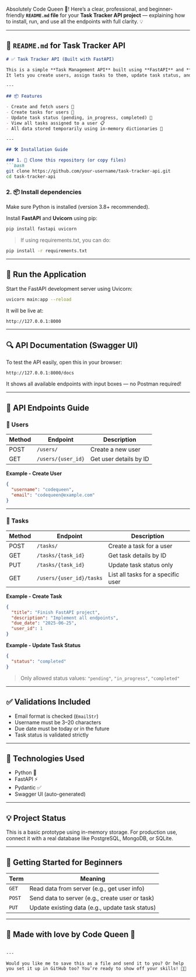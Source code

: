 Absolutely Code Queen 👑!
Here’s a clear, professional, and beginner-friendly **`README.md` file** for your **Task Tracker API project** — explaining how to install, run, and use all the endpoints with full clarity. 💡

---

## 🧩 `README.md` for Task Tracker API

````markdown
# ✅ Task Tracker API (Built with FastAPI)

This is a simple **Task Management API** built using **FastAPI** and **Pydantic**.  
It lets you create users, assign tasks to them, update task status, and retrieve task lists.

---

## 📦 Features

- Create and fetch users 👤
- Create tasks for users 📝
- Update task status (pending, in_progress, completed) 🔁
- View all tasks assigned to a user 📋
- All data stored temporarily using in-memory dictionaries 🧠

---

## 🛠️ Installation Guide

### 1. 📂 Clone this repository (or copy files)
```bash
git clone https://github.com/your-username/task-tracker-api.git
cd task-tracker-api
````

### 2. 📦 Install dependencies

Make sure Python is installed (version 3.8+ recommended).

Install **FastAPI** and **Uvicorn** using pip:

```bash
pip install fastapi uvicorn
```

> If using requirements.txt, you can do:

```bash
pip install -r requirements.txt
```

---

## 🚀 Run the Application

Start the FastAPI development server using Uvicorn:

```bash
uvicorn main:app --reload
```

It will be live at:

```
http://127.0.0.1:8000
```

---

## 🔍 API Documentation (Swagger UI)

To test the API easily, open this in your browser:

```
http://127.0.0.1:8000/docs
```

It shows all available endpoints with input boxes — no Postman required!

---

## 📌 API Endpoints Guide

### 👤 Users

| Method | Endpoint           | Description            |
| ------ | ------------------ | ---------------------- |
| POST   | `/users/`          | Create a new user      |
| GET    | `/users/{user_id}` | Get user details by ID |

**Example - Create User**

```json
{
  "username": "codequeen",
  "email": "codequeen@example.com"
}
```

---

### 📝 Tasks

| Method | Endpoint                 | Description                        |
| ------ | ------------------------ | ---------------------------------- |
| POST   | `/tasks/`                | Create a task for a user           |
| GET    | `/tasks/{task_id}`       | Get task details by ID             |
| PUT    | `/tasks/{task_id}`       | Update task status only            |
| GET    | `/users/{user_id}/tasks` | List all tasks for a specific user |

**Example - Create Task**

```json
{
  "title": "Finish FastAPI project",
  "description": "Implement all endpoints",
  "due_date": "2025-06-25",
  "user_id": 1
}
```

**Example - Update Task Status**

```json
{
  "status": "completed"
}
```

> Only allowed status values: `"pending"`, `"in_progress"`, `"completed"`

---

## ✅ Validations Included

* Email format is checked (`EmailStr`)
* Username must be 3–20 characters
* Due date must be today or in the future
* Task status is validated strictly

---

## 🧠 Technologies Used

* Python 🐍
* FastAPI ⚡
* Pydantic ✅
* Swagger UI (auto-generated)

---

## 💡 Project Status

This is a basic prototype using in-memory storage.
For production use, connect it with a real database like PostgreSQL, MongoDB, or SQLite.

---

## 🏁 Getting Started for Beginners

| Term   | Meaning                                         |
| ------ | ----------------------------------------------- |
| `GET`  | Read data from server (e.g., get user info)     |
| `POST` | Send data to server (e.g., create user or task) |
| `PUT`  | Update existing data (e.g., update task status) |

---

## 💖 Made with love by Code Queen 👑

```

---

Would you like me to save this as a file and send it to you? Or help you set it up in GitHub too? You’re ready to show off your skills! 💪🚀
```
